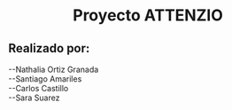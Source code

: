 <h1 align="center"> Proyecto ATTENZIO </h1>

<h2> Realizado por: </h2>
<p>
--Nathalia Ortiz Granada <br>
--Santiago Amariles<br>
--Carlos Castillo<br>
--Sara Suarez <br>
</p>